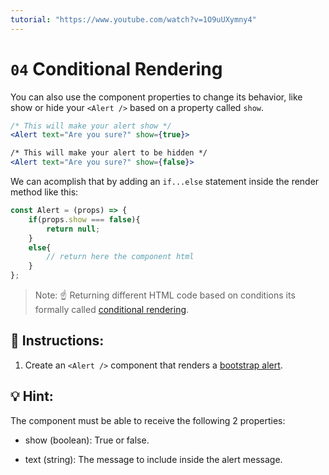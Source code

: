 ```yaml
---
tutorial: "https://www.youtube.com/watch?v=1O9uUXymny4"
---
```


# `04` Conditional Rendering

You can also use the component properties to change its behavior, like show or hide your `<Alert />` based on a property called `show`.

```jsx
/* This will make your alert show */
<Alert text="Are you sure?" show={true}>

/* This will make your alert to be hidden */
<Alert text="Are you sure?" show={false}>
```

We can acomplish that by adding an `if...else` statement inside the render method like this:

```jsx
const Alert = (props) => {
    if(props.show === false){
        return null;
    }
    else{
        // return here the component html
    }
};
```

> Note: ☝️ Returning different HTML code based on conditions its formally called [conditional rendering](https://react.dev/learn/conditional-rendering).

##  📝 Instructions:

1. Create an `<Alert />` component that renders a [bootstrap alert](https://getbootstrap.com/docs/5.0/components/alerts/#examples).

## 💡 Hint: 

The component must be able to receive the following 2 properties:

+ show (boolean): True or false.

+ text (string): The message to include inside the alert message.

